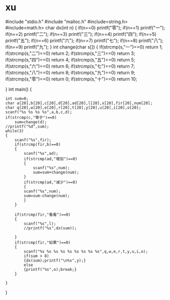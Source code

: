 # xu
#include "stdio.h"
#include "malloc.h"
#include<string.h>
#include<math.h>
char dx(int n)
{
    if(n==0) printf("零");
    if(n==1) printf("一");
    if(n==2) printf("二");
    if(n==3) printf("三");
    if(n==4) printf("四");
    if(n==5) printf("五");
    if(n==6) printf("六");
    if(n==7) printf("七");
    if(n==8) printf("八");
    if(n==9) printf("九");
}
int change(char s[])
{
    if(strcmp(s,"一")==0) 
        return 1;
    if(strcmp(s,"二")==0) 
        return 2;
    if(strcmp(s,"三")==0) 
        return 3;
    if(strcmp(s,"四")==0) 
        return 4;
    if(strcmp(s,"五")==0) 
        return 5;
    if(strcmp(s,"六")==0) 
        return 6;
    if(strcmp(s,"七")==0) 
        return 7;
    if(strcmp(s,"八")==0) 
        return 8;
    if(strcmp(s,"九")==0) 
        return 9;
    if(strcmp(s,"零")==0) 
        return 0;
	if(strcmp(s,"十")==0) 
        return 10;
    
}
int main()
{
	
	int sum=0;
	char a[20],b[20],c[20],d[20],ad[20],l[20],x[20],fir[20],num[20];
	char q[20],w[20],e[20],r[20],t[20],y[20],u[20],i[20],o[20];
	scanf("%s %s %s %s",a,b,c,d);
	if(strcmp(c,"等于")==0)
		sum=change(d);
	//printf("%d",sum);
	while(3)
	{
		scanf("%s",fir);
		if(strcmp(fir,b)==0)
		{
			scanf("%s",ad);
			if(strcmp(ad,"增加")==0)
			{
				scanf("%s",num);
				sum=sum+change(num);
			}
			if(strcmp(ad,"减少")==0)
			{
			scanf("%s",num);
			sum=sum-change(num);
			}
		}
		
		if(strcmp(fir,"看看")==0)
		{
			scanf("%s",l);
			//printf("%s",dx(sum));
				
		}
		if(strcmp(fir,"如果")==0)
		{
			scanf("%s %s %s %s %s %s %s %s %s",q,w,e,r,t,y,u,i,o);
			if(sum > 8)
			{dx(sum);printf("\n%s",y);}
			else
			{printf("%s",o);break;}
		}

	}
}
